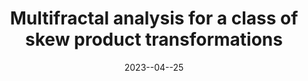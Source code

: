 ---
title: "Multifractal analysis for a class of skew product transformations"
collection: talks
type: #"Conference proceedings talk"
permalink: #/talks/2014-03-01-talk-3
venue: #"Testing Institute of America 2014 Annual Conference"
date: 2023--04--25
location: "Wuhan Univeristy"
---